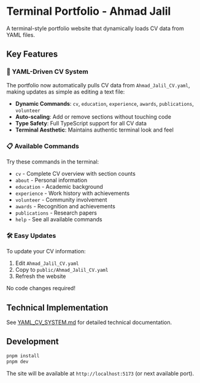 # Terminal Portfolio - Ahmad Jalil

A terminal-style portfolio website that dynamically loads CV data from YAML files.

## Key Features

### 🚀 YAML-Driven CV System
The portfolio now automatically pulls CV data from `Ahmad_Jalil_CV.yaml`, making updates as simple as editing a text file:

- **Dynamic Commands**: `cv`, `education`, `experience`, `awards`, `publications`, `volunteer`
- **Auto-scaling**: Add or remove sections without touching code
- **Type Safety**: Full TypeScript support for all CV data
- **Terminal Aesthetic**: Maintains authentic terminal look and feel

### 📋 Available Commands
Try these commands in the terminal:
- `cv` - Complete CV overview with section counts
- `about` - Personal information
- `education` - Academic background
- `experience` - Work history with achievements
- `volunteer` - Community involvement
- `awards` - Recognition and achievements
- `publications` - Research papers
- `help` - See all available commands

### 🛠 Easy Updates
To update your CV information:
1. Edit `Ahmad_Jalil_CV.yaml`
2. Copy to `public/Ahmad_Jalil_CV.yaml`
3. Refresh the website

No code changes required!

## Technical Implementation

See [YAML_CV_SYSTEM.md](./YAML_CV_SYSTEM.md) for detailed technical documentation.

## Development

```bash
pnpm install
pnpm dev
```

The site will be available at `http://localhost:5173` (or next available port).
